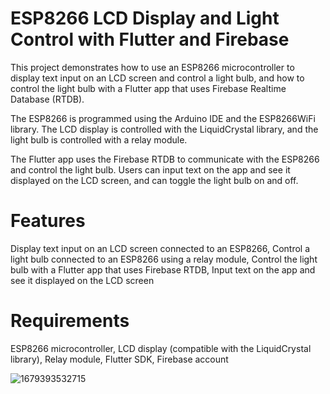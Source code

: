 # ESP8266 LCD Display and Light Control with Flutter and Firebase
This project demonstrates how to use an ESP8266 microcontroller to display text input on an LCD screen and control a light bulb, and how to control the light bulb with a Flutter app that uses Firebase Realtime Database (RTDB).

The ESP8266 is programmed using the Arduino IDE and the ESP8266WiFi library. The LCD display is controlled with the LiquidCrystal library, and the light bulb is controlled with a relay module.

The Flutter app uses the Firebase RTDB to communicate with the ESP8266 and control the light bulb. Users can input text on the app and see it displayed on the LCD screen, and can toggle the light bulb on and off.

# Features
Display text input on an LCD screen connected to an ESP8266, 
Control a light bulb connected to an ESP8266 using a relay module, 
Control the light bulb with a Flutter app that uses Firebase RTDB, 
Input text on the app and see it displayed on the LCD screen

# Requirements
ESP8266 microcontroller, 
LCD display (compatible with the LiquidCrystal library), 
Relay module, 
Flutter SDK, 
Firebase account



![1679393532715](https://user-images.githubusercontent.com/78271793/226576100-38866813-0bce-4fee-a612-41ef42241bf9.jpg)
